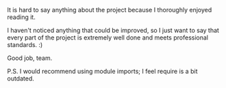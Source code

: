 It is hard to say anything about the project because I thoroughly enjoyed reading it.

I haven't noticed anything that could be improved, so I just want to say that every part of the project is extremely well done and meets professional standards. :)

Good job, team.

P.S. I would recommend using module imports; I feel require is a bit outdated.
